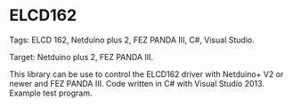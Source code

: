 ELCD162
=======

Tags: ELCD 162, Netduino plus 2, FEZ PANDA III, C#, Visual Studio.

Target: Netduino plus 2, FEZ PANDA III.

This library can be use to control the ELCD162 driver with Netduino+ V2 or newer and FEZ PANDA III. Code written in C# with Visual Studio 2013. Example test program.
